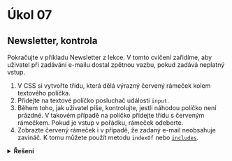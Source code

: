 # Úkol 07

## Newsletter, kontrola

Pokračujte v příkladu Newsletter z lekce. V tomto cvičení zařidíme, aby uživatel při zadávání e-mailu dostal zpětnou vazbu, pokud zadává neplatný vstup.

1. V CSS si vytvořte třídu, která dělá výrazný červený rámeček kolem textového políčka.
1. Přidejte na textové políčko posluchač události `input`.
1. Během toho, jak uživatel píše, kontrolujte, jestli náhodou políčko není prázdné. V takovém případě na políčko přidejte třídu s červeným rámečkem. Pokud je vstup v pořádku, rámeček odeberte.
1. Zobrazte červený rámeček i v případě, že zadaný e-mail neobsahuje zavináč. K tomu můžete použít metodu `indexOf` nebo [`includes`](https://developer.mozilla.org/en-US/docs/Web/JavaScript/Reference/Global_Objects/String/includes).

<details>
<summary><b>Řešení</b></summary>

### index.html

```html
<!DOCTYPE html>
<html lang="cs">
  <head>
    <meta charset="UTF-8" />
    <meta name="viewport" content="width=device-width, initial-scale=1.0" />
    <title>Newsletter</title>
    <link rel="stylesheet" href="styly.css" />
    <script type="module" src="index.js"></script>
  </head>
  <body>
    <form>
      <p>Jednou za týden posíláme newsletter ze světa frontendu a UX.</p>
      <p>Zadejte svůj e-mail a zůstaňte v obraze.</p>
      <input type="text" /> <button type="submit">Odebírat</button>
    </form>
  </body>
</html>
```

### index.js

```js
const formular = document.querySelector('form');
const textovepolicko = document.querySelector('input');

const odebirat = (event) => {
  event.preventDefault();
  const input = document.querySelector('input');
  const email = input.value;
  formular.textContent = `Děkujeme za váš zájem. Těšte se na novinky ze světa frontendu a UX na vaší adrese ${email}.`;
};

const kontrolaPolicka = (event) => {
  if (textovepolicko.value === '' || !textovepolicko.value.includes('@')) {
    textovepolicko.classList.add('alertInput');
  } else {
    textovepolicko.classList.remove('alertInput');
  }
};

formular.addEventListener('submit', odebirat);
textovepolicko.addEventListener('input', kontrolaPolicka);
```

### styly.css

```css
*,
*::before,
*::after {
  box-sizing: border-box;
}

body {
  background-color: #d6d6d6;
  font-family: sans-serif;
  margin: 2em 1em;
  line-height: 1.3;
}

form {
  max-width: 22em;
  margin: 0 auto;
  background-color: #ffffff;
  padding: 2em;
  border-radius: 1em;
}

p:first-child {
  margin-top: 0;
}

input,
button {
  font-size: 1em;
  font-family: inherit;
  height: 2em;
  padding: 0 1em;
  border-radius: 0.25em;
  border: 0.0625em solid #888888;
}

button {
  background-color: #dd5400;
  color: #ffffff;
  border-color: transparent;
}

input {
  width: 11em;
}

/* ----------- třída pro výrazný červený rámeček níže ----------- */

.alertInput {
  border: 4px solid red;
}
```

</details>